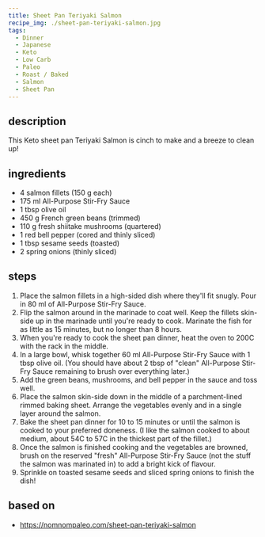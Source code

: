 ```yaml
---
title: Sheet Pan Teriyaki Salmon
recipe_img: ./sheet-pan-teriyaki-salmon.jpg
tags:
  - Dinner
  - Japanese
  - Keto
  - Low Carb
  - Paleo
  - Roast / Baked
  - Salmon
  - Sheet Pan
---
```


## description

This Keto sheet pan Teriyaki Salmon is cinch to make and a breeze to clean up!

## ingredients

- 4 salmon fillets (150 g each)
- 175 ml All-Purpose Stir-Fry Sauce
- 1 tbsp olive oil
- 450 g French green beans (trimmed)
- 110 g fresh shiitake mushrooms (quartered)
- 1 red bell pepper (cored and thinly sliced)
- 1 tbsp sesame seeds (toasted)
- 2 spring onions (thinly sliced)

## steps

1. Place the salmon fillets in a high-sided dish where they'll fit snugly. Pour in 80 ml of All-Purpose Stir-Fry Sauce.
2. Flip the salmon around in the marinade to coat well. Keep the fillets skin-side up in the marinade until you're ready to cook. Marinate the fish for as little as 15 minutes, but no longer than 8 hours.
3. When you're ready to cook the sheet pan dinner, heat the oven to 200C with the rack in the middle.
4. In a large bowl, whisk together 60 ml All-Purpose Stir-Fry Sauce with 1 tbsp olive oil. (You should have about 2 tbsp of "clean" All-Purpose Stir-Fry Sauce remaining to brush over everything later.)
5. Add the green beans, mushrooms, and bell pepper in the sauce and toss well.
6. Place the salmon skin-side down in the middle of a parchment-lined rimmed baking sheet. Arrange the vegetables evenly and in a single layer around the salmon.
7. Bake the sheet pan dinner for 10 to 15 minutes or until the salmon is cooked to your preferred doneness. (I like the salmon cooked to about medium, about 54C to 57C in the thickest part of the fillet.)
8. Once the salmon is finished cooking and the vegetables are browned, brush on the reserved "fresh" All-Purpose Stir-Fry Sauce (not the stuff the salmon was marinated in) to add a bright kick of flavour.
9. Sprinkle on toasted sesame seeds and sliced spring onions to finish the dish!

## based on

- https://nomnompaleo.com/sheet-pan-teriyaki-salmon
